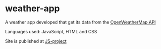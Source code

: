 # weather-app

<p>A weather app developed that get its data from the <a href="https://openweathermap.org/api">OpenWeatherMap API</a></p>
<p>Languages used: JavaScript, HTML and CSS</p>
<p>Site is published at <a href="https://alexmg28.github.io/JS-pro/">JS-project</a></p>
